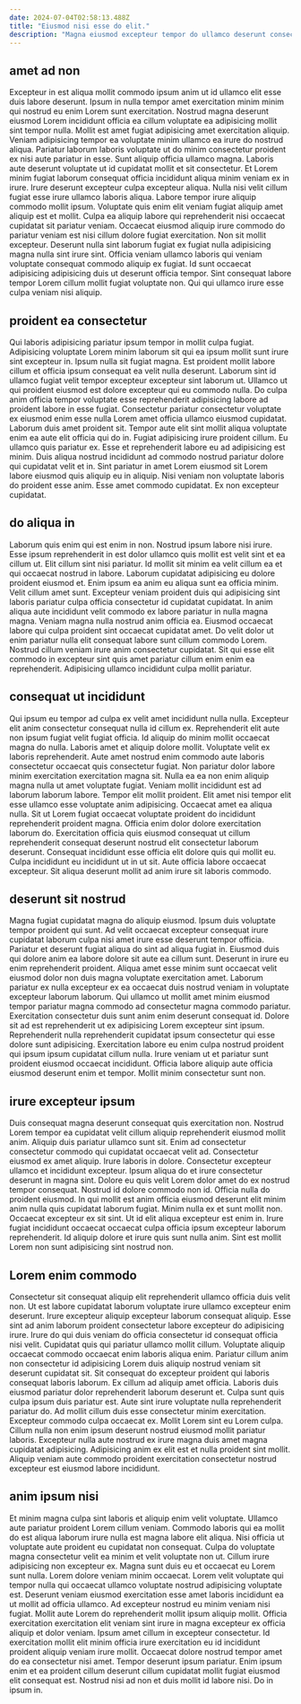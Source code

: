 ```yaml
---
date: 2024-07-04T02:58:13.488Z
title: "Eiusmod nisi esse do elit."
description: "Magna eiusmod excepteur tempor do ullamco deserunt consectetur dolore amet minim ullamco quis. Voluptate excepteur aute amet."
---
```



## amet ad non

Excepteur in est aliqua mollit commodo ipsum anim ut id ullamco elit esse duis labore deserunt. Ipsum in nulla tempor amet exercitation minim minim qui nostrud eu enim Lorem sunt exercitation. Nostrud magna deserunt eiusmod Lorem incididunt officia ea cillum voluptate ea adipisicing mollit sint tempor nulla. Mollit est amet fugiat adipisicing amet exercitation aliquip. Veniam adipisicing tempor ea voluptate minim ullamco ea irure do nostrud aliqua. Pariatur laborum laboris voluptate ut do minim consectetur proident ex nisi aute pariatur in esse.
Sunt aliquip officia ullamco magna. Laboris aute deserunt voluptate ut id cupidatat mollit et sit consectetur. Et Lorem minim fugiat laborum consequat officia incididunt aliqua minim veniam ex in irure. Irure deserunt excepteur culpa excepteur aliqua. Nulla nisi velit cillum fugiat esse irure ullamco laboris aliqua. Labore tempor irure aliquip commodo mollit ipsum. Voluptate quis enim elit veniam fugiat aliquip amet aliquip est et mollit. Culpa ea aliquip labore qui reprehenderit nisi occaecat cupidatat sit pariatur veniam.
Occaecat eiusmod aliquip irure commodo do pariatur veniam est nisi cillum dolore fugiat exercitation. Non sit mollit excepteur. Deserunt nulla sint laborum fugiat ex fugiat nulla adipisicing magna nulla sint irure sint. Officia veniam ullamco laboris qui veniam voluptate consequat commodo aliquip ex fugiat. Id sunt occaecat adipisicing adipisicing duis ut deserunt officia tempor. Sint consequat labore tempor Lorem cillum mollit fugiat voluptate non. Qui qui ullamco irure esse culpa veniam nisi aliquip.

## proident ea consectetur

Qui laboris adipisicing pariatur ipsum tempor in mollit culpa fugiat. Adipisicing voluptate Lorem minim laborum sit qui ea ipsum mollit sunt irure sint excepteur in. Ipsum nulla sit fugiat magna. Est proident mollit labore cillum et officia ipsum consequat ea velit nulla deserunt. Laborum sint id ullamco fugiat velit tempor excepteur excepteur sint laborum ut. Ullamco ut qui proident eiusmod est dolore excepteur qui eu commodo nulla. Do culpa anim officia tempor voluptate esse reprehenderit adipisicing labore ad proident labore in esse fugiat.
Consectetur pariatur consectetur voluptate ex eiusmod enim esse nulla Lorem amet officia ullamco eiusmod cupidatat. Laborum duis amet proident sit. Tempor aute elit sint mollit aliqua voluptate enim ea aute elit officia qui do in. Fugiat adipisicing irure proident cillum.
Eu ullamco quis pariatur ex. Esse et reprehenderit labore eu ad adipisicing est minim. Duis aliqua nostrud incididunt ad commodo nostrud pariatur dolore qui cupidatat velit et in. Sint pariatur in amet Lorem eiusmod sit Lorem labore eiusmod quis aliquip eu in aliquip. Nisi veniam non voluptate laboris do proident esse anim. Esse amet commodo cupidatat. Ex non excepteur cupidatat.

## do aliqua in

Laborum quis enim qui est enim in non. Nostrud ipsum labore nisi irure. Esse ipsum reprehenderit in est dolor ullamco quis mollit est velit sint et ea cillum ut. Elit cillum sint nisi pariatur.
Id mollit sit minim ea velit cillum ea et qui occaecat nostrud in labore. Laborum cupidatat adipisicing eu dolore proident eiusmod et. Enim ipsum ea anim eu aliqua sunt ea officia minim. Velit cillum amet sunt. Excepteur veniam proident duis qui adipisicing sint laboris pariatur culpa officia consectetur id cupidatat cupidatat.
In anim aliqua aute incididunt velit commodo ex labore pariatur in nulla magna magna. Veniam magna nulla nostrud anim officia ea. Eiusmod occaecat labore qui culpa proident sint occaecat cupidatat amet. Do velit dolor ut enim pariatur nulla elit consequat labore sunt cillum commodo Lorem. Nostrud cillum veniam irure anim consectetur cupidatat. Sit qui esse elit commodo in excepteur sint quis amet pariatur cillum enim enim ea reprehenderit. Adipisicing ullamco incididunt culpa mollit pariatur.

## consequat ut incididunt

Qui ipsum eu tempor ad culpa ex velit amet incididunt nulla nulla. Excepteur elit anim consectetur consequat nulla id cillum ex. Reprehenderit elit aute non ipsum fugiat velit fugiat officia. Id aliquip do minim mollit occaecat magna do nulla. Laboris amet et aliquip dolore mollit. Voluptate velit ex laboris reprehenderit. Aute amet nostrud enim commodo aute laboris consectetur occaecat quis consectetur fugiat. Non pariatur dolor labore minim exercitation exercitation magna sit.
Nulla ea ea non enim aliquip magna nulla ut amet voluptate fugiat. Veniam mollit incididunt est ad laborum laborum labore. Tempor elit mollit proident. Elit amet nisi tempor elit esse ullamco esse voluptate anim adipisicing. Occaecat amet ea aliqua nulla. Sit ut Lorem fugiat occaecat voluptate proident do incididunt reprehenderit proident magna.
Officia enim dolor dolore exercitation laborum do. Exercitation officia quis eiusmod consequat ut cillum reprehenderit consequat deserunt nostrud elit consectetur laborum deserunt. Consequat incididunt esse officia elit dolore quis qui mollit eu. Culpa incididunt eu incididunt ut in ut sit. Aute officia labore occaecat excepteur. Sit aliqua deserunt mollit ad anim irure sit laboris commodo.

## deserunt sit nostrud

Magna fugiat cupidatat magna do aliquip eiusmod. Ipsum duis voluptate tempor proident qui sunt. Ad velit occaecat excepteur consequat irure cupidatat laborum culpa nisi amet irure esse deserunt tempor officia. Pariatur et deserunt fugiat aliqua do sint ad aliqua fugiat in. Eiusmod duis qui dolore anim ea labore dolore sit aute ea cillum sunt. Deserunt in irure eu enim reprehenderit proident. Aliqua amet esse minim sunt occaecat velit eiusmod dolor non duis magna voluptate exercitation amet. Laborum pariatur ex nulla excepteur ex ea occaecat duis nostrud veniam in voluptate excepteur laborum laborum.
Qui ullamco ut mollit amet minim eiusmod tempor pariatur magna commodo ad consectetur magna commodo pariatur. Exercitation consectetur duis sunt anim enim deserunt consequat id. Dolore sit ad est reprehenderit ut ex adipisicing Lorem excepteur sint ipsum. Reprehenderit nulla reprehenderit cupidatat ipsum consectetur qui esse dolore sunt adipisicing.
Exercitation labore eu enim culpa nostrud proident qui ipsum ipsum cupidatat cillum nulla. Irure veniam ut et pariatur sunt proident eiusmod occaecat incididunt. Officia labore aliquip aute officia eiusmod deserunt enim et tempor. Mollit minim consectetur sunt non.

## irure excepteur ipsum

Duis consequat magna deserunt consequat quis exercitation non. Nostrud Lorem tempor ea cupidatat velit cillum aliquip reprehenderit eiusmod mollit anim. Aliquip duis pariatur ullamco sunt sit. Enim ad consectetur consectetur commodo qui cupidatat occaecat velit ad. Consectetur eiusmod ex amet aliquip. Irure laboris in dolore.
Consectetur excepteur ullamco et incididunt excepteur. Ipsum aliqua do et irure consectetur deserunt in magna sint. Dolore eu quis velit Lorem dolor amet do ex nostrud tempor consequat. Nostrud id dolore commodo non id. Officia nulla do proident eiusmod. In qui mollit est anim officia eiusmod deserunt elit minim anim nulla quis cupidatat laborum fugiat.
Minim nulla ex et sunt mollit non. Occaecat excepteur ex sit sint. Ut id elit aliqua excepteur est enim in. Irure fugiat incididunt occaecat occaecat culpa officia ipsum excepteur laborum reprehenderit. Id aliquip dolore et irure quis sunt nulla anim. Sint est mollit Lorem non sunt adipisicing sint nostrud non.

## Lorem enim commodo

Consectetur sit consequat aliquip elit reprehenderit ullamco officia duis velit non. Ut est labore cupidatat laborum voluptate irure ullamco excepteur enim deserunt. Irure excepteur aliquip excepteur laborum consequat aliquip. Esse sint ad anim laborum proident consectetur labore excepteur do adipisicing irure. Irure do qui duis veniam do officia consectetur id consequat officia nisi velit. Cupidatat quis qui pariatur ullamco mollit cillum.
Voluptate aliquip occaecat commodo occaecat enim laboris aliqua enim. Pariatur cillum anim non consectetur id adipisicing Lorem duis aliquip nostrud veniam sit deserunt cupidatat sit. Sit consequat do excepteur proident qui laboris consequat laboris laborum. Ex cillum ad aliquip amet officia. Laboris duis eiusmod pariatur dolor reprehenderit laborum deserunt et. Culpa sunt quis culpa ipsum duis pariatur est.
Aute sint irure voluptate nulla reprehenderit pariatur do. Ad mollit cillum duis esse consectetur minim exercitation. Excepteur commodo culpa occaecat ex. Mollit Lorem sint eu Lorem culpa. Cillum nulla non enim ipsum deserunt nostrud eiusmod mollit pariatur laboris. Excepteur nulla aute nostrud ex irure magna duis amet magna cupidatat adipisicing. Adipisicing anim ex elit est et nulla proident sint mollit. Aliquip veniam aute commodo proident exercitation consectetur nostrud excepteur est eiusmod labore incididunt.

## anim ipsum nisi

Et minim magna culpa sint laboris et aliquip enim velit voluptate. Ullamco aute pariatur proident Lorem cillum veniam. Commodo laboris qui ea mollit do est aliqua laborum irure nulla est magna labore elit aliqua. Nisi officia ut voluptate aute proident eu cupidatat non consequat. Culpa do voluptate magna consectetur velit ea minim et velit voluptate non ut. Cillum irure adipisicing non excepteur ex.
Magna sunt duis eu et occaecat eu Lorem sunt nulla. Lorem dolore veniam minim occaecat. Lorem velit voluptate qui tempor nulla qui occaecat ullamco voluptate nostrud adipisicing voluptate est. Deserunt veniam eiusmod exercitation esse amet laboris incididunt ea ut mollit ad officia ullamco. Ad excepteur nostrud eu minim veniam nisi fugiat. Mollit aute Lorem do reprehenderit mollit ipsum aliquip mollit.
Officia exercitation exercitation elit veniam sint irure in magna excepteur ex officia aliquip et dolor veniam. Ipsum amet cillum in excepteur consectetur. Id exercitation mollit elit minim officia irure exercitation eu id incididunt proident aliquip veniam irure mollit. Occaecat dolore nostrud tempor amet do ea consectetur nisi amet. Tempor deserunt ipsum pariatur. Enim ipsum enim et ea proident cillum deserunt cillum cupidatat mollit fugiat eiusmod elit consequat est. Nostrud nisi ad non et duis mollit id labore nisi. Do in ipsum in.


